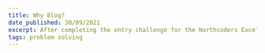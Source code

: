 ```yaml
---
title: Why Blog?
date_published: 30/09/2021
excerpt: After completing the entry challenge for the Northcoders Excellence Scholarship, I realised how much emphasis is placed not just on solving problems, but on how I solve them...
tags: problem solving
---
```

